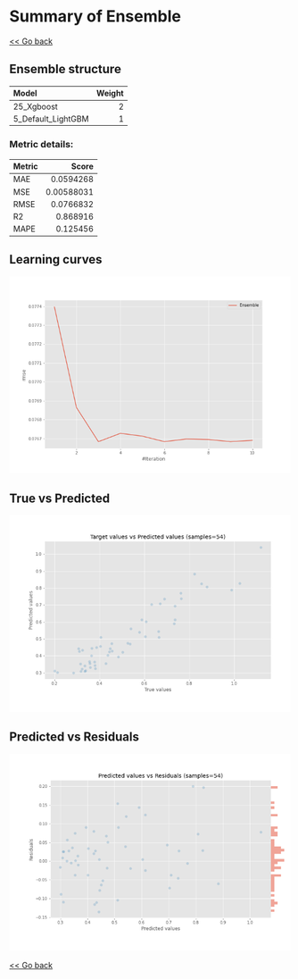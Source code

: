 # Summary of Ensemble

[<< Go back](../README.md)


## Ensemble structure
| Model              |   Weight |
|:-------------------|---------:|
| 25_Xgboost         |        2 |
| 5_Default_LightGBM |        1 |

### Metric details:
| Metric   |      Score |
|:---------|-----------:|
| MAE      | 0.0594268  |
| MSE      | 0.00588031 |
| RMSE     | 0.0766832  |
| R2       | 0.868916   |
| MAPE     | 0.125456   |



## Learning curves
![Learning curves](learning_curves.png)
## True vs Predicted

![True vs Predicted](true_vs_predicted.png)


## Predicted vs Residuals

![Predicted vs Residuals](predicted_vs_residuals.png)



[<< Go back](../README.md)
